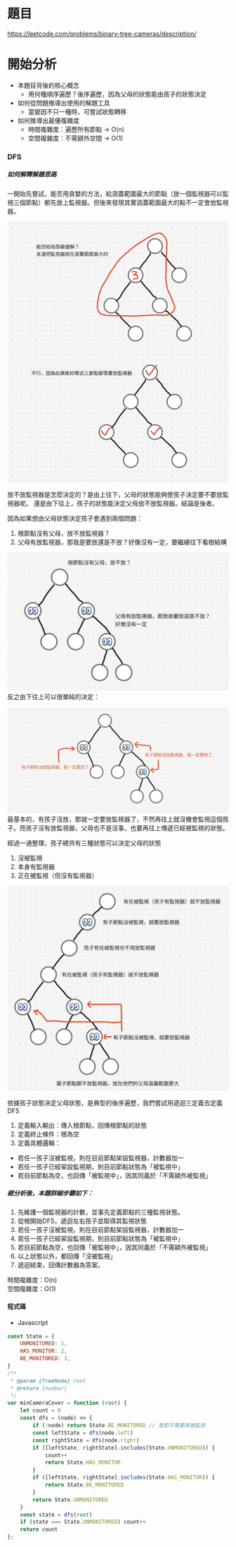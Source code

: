 # 題目
https://leetcode.com/problems/binary-tree-cameras/description/

# 開始分析
- 本題目背後的核心概念
  - 用何種順序遍歷？後序遍歷，因為父母的狀態能由孩子的狀態決定
- 如何從問題推導出使用的解題工具
  - 當變因不只一種時，可嘗試狀態轉移
- 如何推導出最優複雜度
  - 時間複雜度：遍歷所有節點 -> O(n)
  - 空間複雜度：不需額外空間 -> O(1)

### DFS

##### 如何解釋解題思路
一開始先嘗試，能否用貪婪的方法，給涵蓋範圍最大的節點（放一個監視器可以監視三個節點）都先放上監視器。但後來發現其實涵蓋範圍最大的點不一定會放監視器。

![](./968-1.png)

放不放監視器是怎麼決定的？是由上往下，父母的狀態能夠使孩子決定要不要放監視器呢。
還是由下往上，孩子的狀態能決定父母放不放監視器。結論是後者。

因為如果想由父母狀態決定孩子會遇到兩個問題：
1. 根節點沒有父母，放不放監視器？
2. 父母有放監視器，那我是要放還是不放？好像沒有一定，要繼續往下看樹結構

![](./968-3.png)
反之由下往上可以很單純的決定：

![](./968-2.png)
最基本的，有孩子沒放，那就一定要放監視器了，不然再往上就沒機會監視這個孩子。而孩子沒有放監視器，父母也不是沒事，也要再往上傳遞已經被監視的狀態。

經過一通整理，孩子總共有三種狀態可以決定父母的狀態
1. 沒被監視
2. 本身有監視器
3. 正在被監視（但沒有監視器）

![](./968-4.png)

依據孩子狀態決定父母狀態，是典型的後序遍歷，我們嘗試用遞迴三定義去定義DFS
1. 定義輸入輸出：傳入根節點，回傳根節點的狀態
2. 定義終止條件：根為空
3. 定義具體邏輯：
  - 若任一孩子沒被監視，則在目前節點架設監視器，計數器加一
  - 若任一孩子已經架設監視期，則目前節點狀態為「被監視中」
  - 若目前節點為空，也回傳「被監視中」，因其同義於「不需額外被監視」

##### 經分析後，本題詳細步驟如下：
1. 先維護一個監視器的計數，並事先定義節點的三種監視狀態。
2. 從根開始DFS，遞迴左右孩子並取得其監視狀態
3. 若任一孩子沒被監視，則在目前節點架設監視器，計數器加一
4. 若任一孩子已經架設監視期，則目前節點狀態為「被監視中」
5. 若目前節點為空，也回傳「被監視中」，因其同義於「不需額外被監視」
6. 以上狀態以外，都回傳「沒被監視」
7. 遞迴結束，回傳計數器為答案。

時間複雜度：O(n)  
空間複雜度：O(1)

#### 程式碼
- Javascript
```js
const State = {
    UNMONITORED: 1,
    HAS_MONITOR: 2,
    BE_MONITORED: 3,
}
/**
 * @param {TreeNode} root
 * @return {number}
 */
var minCameraCover = function (root) {
    let count = 0
    const dfs = (node) => {
        if (!node) return State.BE_MONITORED // 意即不需要再被監視
        const leftState = dfs(node.left)
        const rightState = dfs(node.right)
        if ([leftState, rightState].includes(State.UNMONITORED)) {
            count++
            return State.HAS_MONITOR
        }
        if ([leftState, rightState].includes(State.HAS_MONITOR)) {
            return State.BE_MONITORED
        }
        return State.UNMONITORED
    }
    const state = dfs(root)
    if (state === State.UNMONITORED) count++
    return count
};
```

